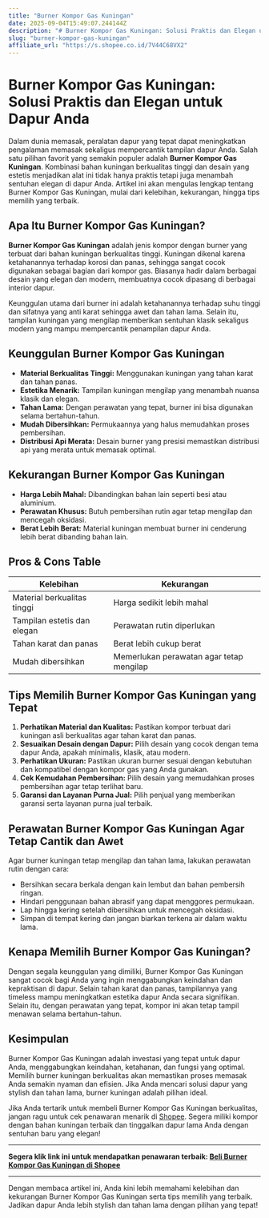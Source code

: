 ```yaml
---
title: "Burner Kompor Gas Kuningan"
date: 2025-09-04T15:49:07.244144Z
description: "# Burner Kompor Gas Kuningan: Solusi Praktis dan Elegan untuk Dapur Anda..."
slug: "burner-kompor-gas-kuningan"
affiliate_url: "https://s.shopee.co.id/7V44C68VX2"
---
```

# Burner Kompor Gas Kuningan: Solusi Praktis dan Elegan untuk Dapur Anda

Dalam dunia memasak, peralatan dapur yang tepat dapat meningkatkan pengalaman memasak sekaligus mempercantik tampilan dapur Anda. Salah satu pilihan favorit yang semakin populer adalah **Burner Kompor Gas Kuningan**. Kombinasi bahan kuningan berkualitas tinggi dan desain yang estetis menjadikan alat ini tidak hanya praktis tetapi juga menambah sentuhan elegan di dapur Anda. Artikel ini akan mengulas lengkap tentang Burner Kompor Gas Kuningan, mulai dari kelebihan, kekurangan, hingga tips memilih yang terbaik.

## Apa Itu Burner Kompor Gas Kuningan?

**Burner Kompor Gas Kuningan** adalah jenis kompor dengan burner yang terbuat dari bahan kuningan berkualitas tinggi. Kuningan dikenal karena ketahanannya terhadap korosi dan panas, sehingga sangat cocok digunakan sebagai bagian dari kompor gas. Biasanya hadir dalam berbagai desain yang elegan dan modern, membuatnya cocok dipasang di berbagai interior dapur.

Keunggulan utama dari burner ini adalah ketahanannya terhadap suhu tinggi dan sifatnya yang anti karat sehingga awet dan tahan lama. Selain itu, tampilan kuningan yang mengilap memberikan sentuhan klasik sekaligus modern yang mampu mempercantik penampilan dapur Anda.

## Keunggulan Burner Kompor Gas Kuningan

- **Material Berkualitas Tinggi:** Menggunakan kuningan yang tahan karat dan tahan panas.
- **Estetika Menarik:** Tampilan kuningan mengilap yang menambah nuansa klasik dan elegan.
- **Tahan Lama:** Dengan perawatan yang tepat, burner ini bisa digunakan selama bertahun-tahun.
- **Mudah Dibersihkan:** Permukaannya yang halus memudahkan proses pembersihan.
- **Distribusi Api Merata:** Desain burner yang presisi memastikan distribusi api yang merata untuk memasak optimal.

## Kekurangan Burner Kompor Gas Kuningan

- **Harga Lebih Mahal:** Dibandingkan bahan lain seperti besi atau aluminium.
- **Perawatan Khusus:** Butuh pembersihan rutin agar tetap mengilap dan mencegah oksidasi.
- **Berat Lebih Berat:** Material kuningan membuat burner ini cenderung lebih berat dibanding bahan lain.

## Pros & Cons Table

| Kelebihan                            | Kekurangan                                 |
|--------------------------------------|--------------------------------------------|
| Material berkualitas tinggi         | Harga sedikit lebih mahal                |
| Tampilan estetis dan elegan        | Perawatan rutin diperlukan               |
| Tahan karat dan panas               | Berat lebih cukup berat                  |
| Mudah dibersihkan                  | Memerlukan perawatan agar tetap mengilap |

## Tips Memilih Burner Kompor Gas Kuningan yang Tepat

1. **Perhatikan Material dan Kualitas:** Pastikan kompor terbuat dari kuningan asli berkualitas agar tahan karat dan panas.
2. **Sesuaikan Desain dengan Dapur:** Pilih desain yang cocok dengan tema dapur Anda, apakah minimalis, klasik, atau modern.
3. **Perhatikan Ukuran:** Pastikan ukuran burner sesuai dengan kebutuhan dan kompatibel dengan kompor gas yang Anda gunakan.
4. **Cek Kemudahan Pembersihan:** Pilih desain yang memudahkan proses pembersihan agar tetap terlihat baru.
5. **Garansi dan Layanan Purna Jual:** Pilih penjual yang memberikan garansi serta layanan purna jual terbaik.

## Perawatan Burner Kompor Gas Kuningan Agar Tetap Cantik dan Awet

Agar burner kuningan tetap mengilap dan tahan lama, lakukan perawatan rutin dengan cara:

- Bersihkan secara berkala dengan kain lembut dan bahan pembersih ringan.
- Hindari penggunaan bahan abrasif yang dapat menggores permukaan.
- Lap hingga kering setelah dibersihkan untuk mencegah oksidasi.
- Simpan di tempat kering dan jangan biarkan terkena air dalam waktu lama.

## Kenapa Memilih Burner Kompor Gas Kuningan?

Dengan segala keunggulan yang dimiliki, Burner Kompor Gas Kuningan sangat cocok bagi Anda yang ingin menggabungkan keindahan dan kepraktisan di dapur. Selain tahan karat dan panas, tampilannya yang timeless mampu meningkatkan estetika dapur Anda secara signifikan. Selain itu, dengan perawatan yang tepat, kompor ini akan tetap tampil menawan selama bertahun-tahun.

## Kesimpulan

Burner Kompor Gas Kuningan adalah investasi yang tepat untuk dapur Anda, menggabungkan keindahan, ketahanan, dan fungsi yang optimal. Memilih burner kuningan berkualitas akan memastikan proses memasak Anda semakin nyaman dan efisien. Jika Anda mencari solusi dapur yang stylish dan tahan lama, burner kuningan adalah pilihan ideal.

Jika Anda tertarik untuk membeli Burner Kompor Gas Kuningan berkualitas, jangan ragu untuk cek penawaran menarik di [Shopee](https://s.shopee.co.id/7V44C68VX2). Segera miliki kompor dengan bahan kuningan terbaik dan tinggalkan dapur lama Anda dengan sentuhan baru yang elegan!

---

**Segera klik link ini untuk mendapatkan penawaran terbaik: [Beli Burner Kompor Gas Kuningan di Shopee](https://s.shopee.co.id/7V44C68VX2)**

---

Dengan membaca artikel ini, Anda kini lebih memahami kelebihan dan kekurangan Burner Kompor Gas Kuningan serta tips memilih yang terbaik. Jadikan dapur Anda lebih stylish dan tahan lama dengan pilihan yang tepat!